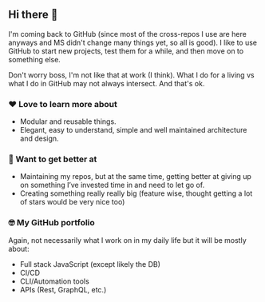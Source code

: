 ## Hi there 👋

I'm coming back to GitHub (since most of the cross-repos I use are here anyways and MS didn't change many things yet, so all is good). I like to use GitHub to start new projects, test them for a while, and then move on to something else.

Don't worry boss, I'm not like that at work (I think). What I do for a living vs what I do in GitHub may not always intersect. And that's ok.

### ❤️ Love to learn more about

* Modular and reusable things.
* Elegant, easy to understand, simple and well maintained architecture and design.

### 💪 Want to get better at

* Maintaining my repos, but at the same time, getting better at giving up on something I’ve invested time in and need to let go of.
* Creating something really really big (feature wise, thought getting a lot of stars would be very nice too)

### 🤓 My GitHub portfolio

Again, not necessarily what I work on in my daily life but it will be mostly about:

* Full stack JavaScript (except likely the DB)
* CI/CD
* CLI/Automation tools
* APIs (Rest, GraphQL, etc.)

<!--
**54chi/54chi** is a ✨ _special_ ✨ repository because its `README.md` (this file) appears on your GitHub profile.

Here are some ideas to get you started:

- 🔭 I’m currently working on ...
- 🌱 I’m currently learning ...
- 👯 I’m looking to collaborate on ...
- 🤔 I’m looking for help with ...
- 💬 Ask me about ...
- 📫 How to reach me: ...
- 😄 Pronouns: ...
- ⚡ Fun fact: ...
-->
